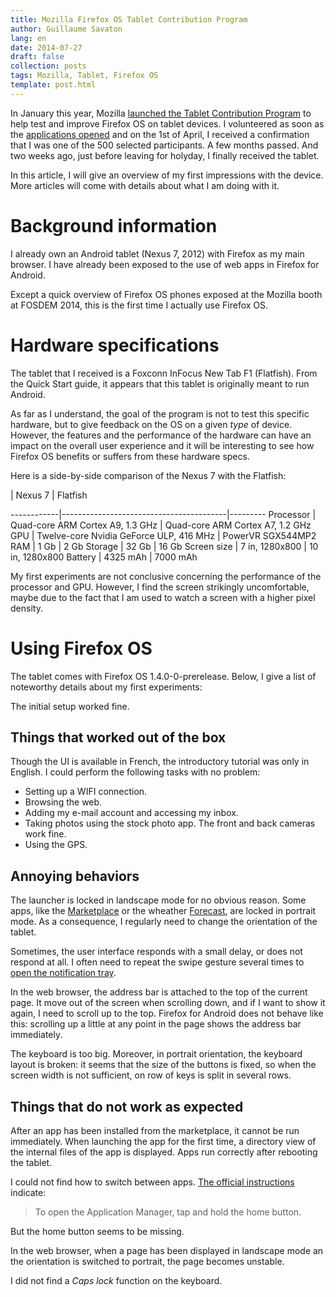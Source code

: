 ```yaml
---
title: Mozilla Firefox OS Tablet Contribution Program
author: Guillaume Savaton
lang: en
date: 2014-07-27
draft: false
collection: posts
tags: Mozilla, Tablet, Firefox OS
template: post.html
---
```


In January this year, Mozilla [launched the Tablet Contribution Program](https://hacks.mozilla.org/2014/01/mozilla-launches-contribution-program-to-help-deliver-firefox-os-to-tablets/)
to help test and improve Firefox OS on tablet devices.
I volunteered as soon as the [applications opened](https://hacks.mozilla.org/2014/02/open-applications-tcp/)
and on the 1st of April, I received a confirmation that I was one of the 500 selected participants.
A few months passed. And two weeks ago, just before leaving for holyday, I finally received the tablet.

In this article, I will give an overview of my first impressions with the device.
More articles will come with details about what I am doing with it.

<!-- more -->

Background information
======================

I already own an Android tablet (Nexus 7, 2012) with Firefox as my main browser.
I have already been exposed to the use of web apps in Firefox for Android.

Except a quick overview of Firefox OS phones exposed at the Mozilla booth at FOSDEM 2014,
this is the first time I actually use Firefox OS.

Hardware specifications
=======================

The tablet that I received is a Foxconn InFocus New Tab F1 (Flatfish).
From the Quick Start guide, it appears that this tablet is originally meant to run Android.

As far as I understand, the goal of the program is not to test this specific hardware,
but to give feedback on the OS on a given *type* of device.
However, the features and the performance of the hardware can have an
impact on the overall user experience and it will be interesting to see how Firefox OS
benefits or suffers from these hardware specs.

Here is a side-by-side comparison of the Nexus 7 with the Flatfish:

<!---->     | Nexus 7                                 | Flatfish
------------|-----------------------------------------|---------
Processor   | Quad-core ARM Cortex A9, 1.3 GHz        | Quad-core ARM Cortex A7, 1.2 GHz
GPU         | Twelve-core Nvidia GeForce ULP, 416 MHz | PowerVR SGX544MP2
RAM         | 1 Gb                                    | 2 Gb
Storage     | 32 Gb                                   | 16 Gb
Screen size | 7 in, 1280x800                          | 10 in, 1280x800
Battery     | 4325 mAh                                | 7000 mAh

My first experiments are not conclusive concerning the performance of the processor and GPU.
However, I find the screen strikingly uncomfortable, maybe due to the fact that I am used
to watch a screen with a higher pixel density.

Using Firefox OS
================

The tablet comes with Firefox OS 1.4.0-0-prerelease.
Below, I give a list of noteworthy details about my first experiments:

The initial setup worked fine.

Things that worked out of the box
---------------------------------

Though the UI is available in French, the introductory tutorial was only in English.
I could perform the following tasks with no problem:

* Setting up a WIFI connection.
* Browsing the web.
* Adding my e-mail account and accessing my inbox.
* Taking photos using the stock photo app. The front and back cameras work fine.
* Using the GPS.

Annoying behaviors
------------------

The launcher is locked in landscape mode for no obvious reason.
Some apps, like the [Marketplace](https://marketplace.firefox.com/) or the
wheather [Forecast](https://marketplace.firefox.com/app/forecast), are locked in portrait mode.
As a consequence, I regularly need to change the orientation of the tablet.

Sometimes, the user interface responds with a small delay, or does not respond at all.
I often need to repeat the swipe gesture several times to
[open the notification tray](https://support.mozilla.org/en-US/kb/navigating-your-firefox-os-phone#w_see-your-notifications).

In the web browser, the address bar is attached to the top of the current page.
It move out of the screen when scrolling down, and if I want to show it again,
I need to scroll up to the top.
Firefox for Android does not behave like this: scrolling up a little at any point in the page
shows the address bar immediately.

The keyboard is too big.
Moreover, in portrait orientation, the keyboard layout is broken:
it seems that the size of the buttons is fixed, so when the
screen width is not sufficient, on row of keys is split in several rows.

Things that do not work as expected
-----------------------------------

After an app has been installed from the marketplace, it cannot be run immediately.
When launching the app for the first time, a directory view of the internal files of the app
is displayed.
Apps run correctly after rebooting the tablet.

I could not find how to switch between apps.
[The official instructions](https://support.mozilla.org/en-US/kb/how-to-switch-between-or-quit-apps)
indicate:

> To open the Application Manager, tap and hold the home button.

But the home button seems to be missing.

In the web browser, when a page has been displayed in landscape mode an the orientation is switched
to portrait, the page becomes unstable.

I did not find a *Caps lock* function on the keyboard.
